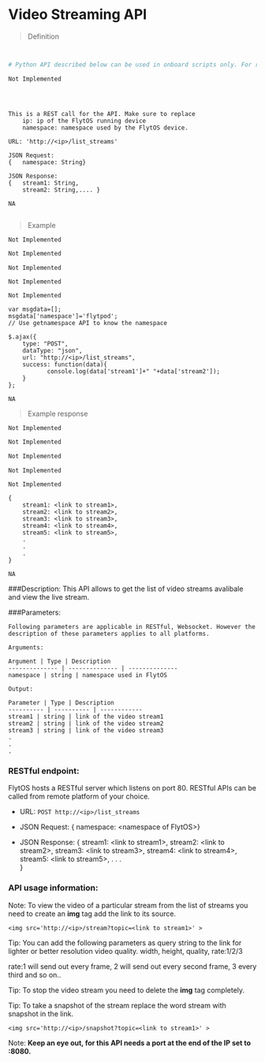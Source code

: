 # Video Streaming API


> Definition

```shell

```

```cpp

```

```python
# Python API described below can be used in onboard scripts only. For remote scripts you can use http client libraries to call FlytOS REST endpoints from Python.

Not Implemented
```

```cpp--ros

```

```python--ros


```

```javascript--REST
This is a REST call for the API. Make sure to replace 
    ip: ip of the FlytOS running device
    namespace: namespace used by the FlytOS device.

URL: 'http://<ip>/list_streams'

JSON Request:
{   namespace: String}

JSON Response:
{   stream1: String,
    stream2: String,.... }

```

```javascript--Websocket
NA


```


> Example

```shell
Not Implemented
```

```cpp
Not Implemented
```

```python
Not Implemented

```

```cpp--ros
Not Implemented
```

```python--ros
Not Implemented
```

```javascript--REST
var msgdata=[];
msgdata['namespace']='flytpod';
// Use getnamespace API to know the namespace

$.ajax({
    type: "POST",
    dataType: "json",
    url: "http://<ip>/list_streams",  
    success: function(data){
           console.log(data['stream1']+" "+data['stream2']);
    }
};

```

```javascript--Websocket
NA
```


> Example response

```shell
Not Implemented
```

```cpp
Not Implemented
```

```python
Not Implemented
```

```cpp--ros
Not Implemented
```

```python--ros
Not Implemented
```

```javascript--REST
{
    stream1: <link to stream1>,
    stream2: <link to stream2>,
    stream3: <link to stream3>,
    stream4: <link to stream4>,
    stream5: <link to stream5>,
    .
    .
    .    
}

```

```javascript--Websocket
NA
```





###Description:
This API allows to get the list of video streams avalibale and view the live stream.

###Parameters:
    
    Following parameters are applicable in RESTful, Websocket. However the description of these parameters applies to all platforms. 
    
    Arguments:
    
    Argument | Type | Description
    -------------- | -------------- | --------------
    namespace | string | namespace used in FlytOS   
    
    Output:
    
    Parameter | Type | Description
    ---------- | ---------- | ------------
    stream1 | string | link of the video stream1
    stream2 | string | link of the video stream2
    stream3 | string | link of the video stream3
    .
    .
    .


### RESTful endpoint:
FlytOS hosts a RESTful server which listens on port 80. RESTful APIs can be called from remote platform of your choice.

* URL: ``POST http://<ip>/list_streams``
* JSON Request:
{   namespace: \<namespace of FlytOS\>}

* JSON Response:
{
    stream1: \<link to stream1\>,
    stream2: \<link to stream2\>,
    stream3: \<link to stream3\>,
    stream4: \<link to stream4\>,
    stream5: \<link to stream5\>,
    .
    .
    .    
}



### API usage information:
Note: To view the video of a particular stream from the list of streams you need to create an **img** tag add the link to its source.

``<img src='http://<ip>/stream?topic=<link to stream1>' > ``

Tip: You can add the following parameters as query string to the link for lighter or better resolution video quality.
width, height, quality, rate:1/2/3

rate:1 will send out every frame, 2 will send out every second frame, 3 every third and so on..

Tip: To stop the video stream you need to delete the **img** tag completely.

Tip: To take a snapshot of the stream replace the word stream with snapshot in the link.

``<img src='http://<ip>/snapshot?topic=<link to stream1>' >``


Note: **Keep an eye out, for this API needs a port at the end of the IP set to :8080.**